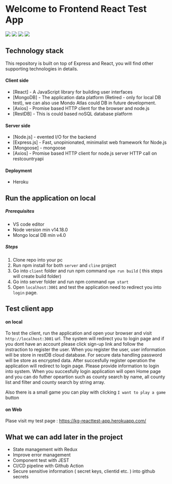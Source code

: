 #  Welcome to Frontend React Test App

<p>
<img src="https://img.shields.io/badge/ReactJS-blue?logo=react">
<img src="https://img.shields.io/badge/Backend-NodeJS-green?logo=node.js">
<img src="https://img.shields.io/badge/DataBase-MongoDB-lightgreen?logo=mongoDB">
  <img src="https://img.shields.io/badge/DataBase-restDB.io-lightgreen?logo=restDB">
  
</p>


## Technology stack

This repository is built on top of Express and React, you will find other supporting technologies in details.

#### Client side

- [React] - A JavaScript library for building user interfaces
- [MongoDB] - The application data platform (Retired - only for local DB test),  we can also use Mondo Atlas could DB in future development.
- [Axios] - Promise based HTTP client for the browser and node.js
- [RestDB] - This is could based noSQL database platform

#### Server side

- [Node.js] - evented I/O for the backend
- [Express.js] - Fast, unopinionated, minimalist web framework for Node.js
- [Mongoose] - mongoose
- [Axios] - Promise based HTTP client for node.js server HTTP call on restcountryapi

#### Deployment
- Heroku

## Run the application on local
##### Prerequisites
- VS code editor
- Node version min v14.18.0
- Mongo local DB min v4.0

##### Steps
1. Clone repo into your pc
2. Run npm install for both `server` and `cline` project
3. Go into `client` folder and run npm command `npm run build` ( this steps will create build folder)
4. Go into server folder and run npm command `npm start` 
5. Open `localhost:3001` and test the application need to redirect you into `login` page.


## Test client app
#### on local 
To test the client, run the application and open your browser and visit `http://localhost:3001` url.
The system will redirect you to login page and if you dont have an account please click sign-up link and follow the instraction to register the user.
When you register the user, user information will be store in restDB cloud database. For secure data handling password will be store as encrypted data. 
After succesfully register operation the application will redirect to login page. Please provide information to login into system.
When you succesfully login application will open Home page and you can do futher opeartion such as county search by name, all county list and filter and county search by string array.

Also there is a small game you can play with clicking `I want to play a game` button

#### on Web 
  Plase visit my test page : https://kg-reacttest-app.herokuapp.com/
 
## What we can add later in the project 
- State management with Redux
- Improve error management
- Component test with JEST
- CI/CD pipeline with Github Action
- Secure sensitive information ( secret keys, clientid etc. ) into github secrets